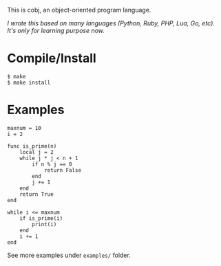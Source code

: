 This is cobj, an object-oriented program language.

*I wrote this based on many languages (Python, Ruby, PHP, Lua, Go, etc). It's only for learning purpose now.*

Compile/Install
===============
    $ make
    $ make install

Examples
========

    maxnum = 10
    i = 2

    func is_prime(n)
        local j = 2
        while j * j < n + 1
            if n % j == 0
                return False
            end
            j += 1
        end
        return True
    end

    while i <= maxnum
        if is_prime(i)
            print(i)
        end
        i += 1
    end

See more examples under `examples/` folder.

